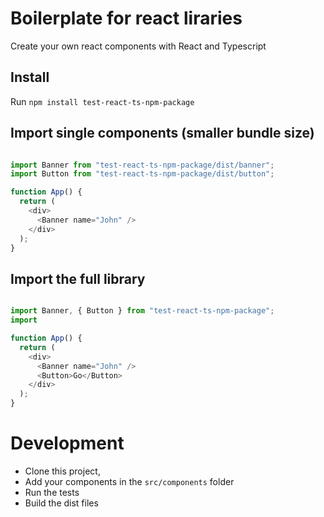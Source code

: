 # Boilerplate for react liraries
Create your own react components with React and Typescript


## Install
Run `npm install test-react-ts-npm-package`

## Import single components (smaller bundle size)
```js

import Banner from "test-react-ts-npm-package/dist/banner";
import Button from "test-react-ts-npm-package/dist/button";

function App() {
  return (
    <div>
      <Banner name="John" />
    </div>
  );
}
```

## Import the full library
```js

import Banner, { Button } from "test-react-ts-npm-package";
import

function App() {
  return (
    <div>
      <Banner name="John" />
      <Button>Go</Button>
    </div>
  );
}
```


# Development

- Clone this project, 
- Add your components in the `src/components` folder
- Run the tests
- Build the dist files







